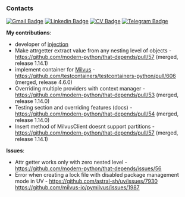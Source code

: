 ### Contacts

[![Gmail Badge](https://img.shields.io/badge/-vanobel159@gmail.com-c14438?style=flat&logo=Gmail&logoColor=white&link=mailto:vanobel159@gmail.com)](mailto:vanobel159@gmail.com)
[![Linkedin Badge](https://img.shields.io/badge/-LinkedIn-0072b1?style=flat&logo=Linkedin&logoColor=white&link=https://www.linkedin.com/in/ivan-belyaev-2a510a253/)](https://www.linkedin.com/in/ivan-belyaev13/)
[![CV Badge](https://img.shields.io/badge/CV-web-blue?style=flat&link=https://resume.io/r/UB5g54I6r/)](https://resume.io/r/UB5g54I6r) 
[![Telegram Badge](https://img.shields.io/badge/-Telegram-blue?style=social&logo=telegram&link=https://t.me/nightblure)](https://t.me/nightblure) <p align='left'>

**My contributions**:
* developer of [injection](https://github.com/nightblure/injection)
* Make attrgetter extract value from any nesting level of objects - https://github.com/modern-python/that-depends/pull/57 (merged, release 1.14.1)
* implement container for [Milvus](https://milvus.io/) - https://github.com/testcontainers/testcontainers-python/pull/606 (merged, release 4.6.0)
* Overriding multiple providers with context manager - https://github.com/modern-python/that-depends/pull/53 (merged, release 1.14.0)
* Testing section and overriding features (docs) - https://github.com/modern-python/that-depends/pull/54 (merged, release 1.14.0)
* Insert method of MilvusClient doesnt support partitions - https://github.com/modern-python/that-depends/pull/57 (merged, release 1.14.1)

**Issues**:
* Attr getter works only with zero nested level - https://github.com/modern-python/that-depends/issues/56
* Error when creating a lock file with disabled package management mode in UV - https://github.com/astral-sh/uv/issues/7930 https://github.com/milvus-io/pymilvus/issues/1987
